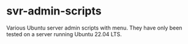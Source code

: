 # svr-admin-scripts
Various Ubuntu server admin scripts with menu. They have only been tested on a server running Ubuntu 22.04 LTS.
